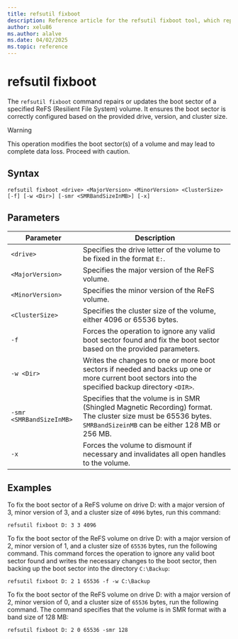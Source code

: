 ```yaml
---
title: refsutil fixboot
description: Reference article for the refsutil fixboot tool, which repairs or updates the boot sector of a ReFS (Resilient File System) volume in Windows.
author: xelu86
ms.author: alalve
ms.date: 04/02/2025
ms.topic: reference
---
```


# refsutil fixboot

The `refsutil fixboot` command repairs or updates the boot sector of a specified ReFS (Resilient File System) volume. It ensures the boot sector is correctly configured based on the provided drive, version, and cluster size.

> [!WARNING]
> This operation modifies the boot sector(s) of a volume and may lead to complete data loss. Proceed with caution.

## Syntax

```
refsutil fixboot <drive> <MajorVersion> <MinorVersion> <ClusterSize> [-f] [-w <Dir>] [-smr <SMRBandSizeInMB>] [-x]
```

## Parameters

| Parameter | Description |
|--|--|
| `<drive>` | Specifies the drive letter of the volume to be fixed in the format `E:`. |
| `<MajorVersion>` | Specifies the major version of the ReFS volume. |
| `<MinorVersion>` | Specifies the minor version of the ReFS volume. |
| `<ClusterSize>` | Specifies the cluster size of the volume, either 4096 or 65536 bytes. |
| `-f` | Forces the operation to ignore any valid boot sector found and fix the boot sector based on the provided parameters. |
| `-w <Dir>` | Writes the changes to one or more boot sectors if needed and backs up one or more current boot sectors into the specified backup directory `<DIR>`. |
| `-smr <SMRBandSizeInMB>` | Specifies that the volume is in SMR (Shingled Magnetic Recording) format. The cluster size must be 65536 bytes. `SMRBandSizeinMB` can be either 128 MB or 256 MB. |
| `-x`| Forces the volume to dismount if necessary and invalidates all open handles to the volume. |

## Examples

To fix the boot sector of a ReFS volume on drive D: with a major version of 3, minor version of 3, and a cluster size of `4096` bytes, run this command:

```
refsutil fixboot D: 3 3 4096
```

To fix the boot sector of the ReFS volume on drive D: with a major version of 2, minor version of 1, and a cluster size of `65536` bytes, run the following command. This command forces the operation to ignore any valid boot sector found and writes the necessary changes to the boot sector, then backing up the boot sector into the directory `C:\Backup`:

```
refsutil fixboot D: 2 1 65536 -f -w C:\Backup
```

To fix the boot sector of the ReFS volume on drive D: with a major version of 2, minor version of 0, and a cluster size of `65536` bytes, run the following command. The command specifies that the volume is in SMR format with a band size of 128 MB:

```
refsutil fixboot D: 2 0 65536 -smr 128
```
